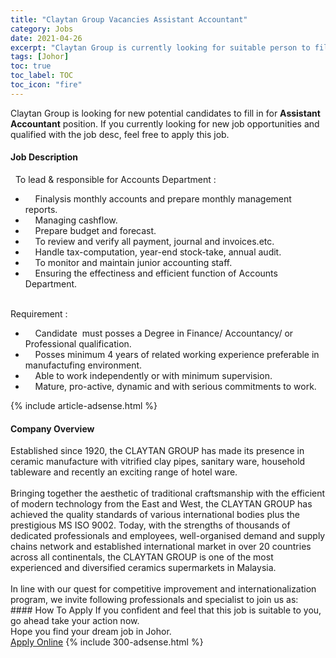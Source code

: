 ```yaml
---
title: "Claytan Group Vacancies Assistant Accountant" 
category: Jobs 
date: 2021-04-26 
excerpt: "Claytan Group is currently looking for suitable person to fill in the Assistant Accountant which based in Johor" 
tags: [Johor] 
toc: true 
toc_label: TOC 
toc_icon: "fire" 
--- 
```


<p>Claytan Group is looking for new potential candidates to fill in for <b>Assistant Accountant</b> position. If you currently looking for new job opportunities and qualified with the job desc, feel free to apply this job.
</p><div><div><h4>Job Description</h4></div><div><div><span><div><div><div>&#160; To lead &amp; responsible for Accounts Department :</div><ul><li>&#160;&#160;&#160; Finalysis monthly accounts and prepare monthly management reports.</li><li>&#160;&#160;&#160; Managing cashflow.</li><li>&#160;&#160;&#160; Prepare budget and forecast.</li><li>&#160;&#160;&#160; To review and verify all payment, journal and invoices.etc.</li><li>&#160;&#160;&#160; Handle tax-computation, year-end stock-take, annual audit.</li><li>&#160;&#160;&#160; To monitor and maintain junior accounting staff.</li><li>&#160;&#160;&#160; Ensuring the effectiness and efficient function of Accounts Department.</li></ul><div><br>Requirement :</div><ul><li>&#160;&#160;&#160; Candidate&#160; must posses a Degree in Finance/ Accountancy/ or Professional qualification.</li><li>&#160;&#160;&#160; Posses minimum 4 years of related working experience preferable in manufactufing environment.</li><li>&#160;&#160;&#160; Able to work independently or with minimum supervision.</li><li>&#160;&#160;&#160; Mature, pro-active, dynamic and with serious commitments to work.</li></ul></div></div></span></div></div></div> 
{% include article-adsense.html %} 
<div><div><h4>Company Overview</h4></div><div><div><span><div><div>Established since 1920, the CLAYTAN GROUP has made its presence in ceramic manufacture with vitrified clay pipes, sanitary ware, household tableware and recently an exciting range of hotel ware.<br>
<br>
Bringing together the aesthetic of traditional craftsmanship with the efficient of modern technology from the East and West, the CLAYTAN GROUP has achieved the quality standards of various international bodies plus the prestigious MS ISO 9002. Today, with the strengths of thousands of dedicated professionals and employees, well-organised demand and supply chains network and established international market in over 20 countries across all continentals, the CLAYTAN GROUP is one of the most experienced and diversified ceramics supermarkets in Malaysia.<br>
<br>
In line with our quest for competitive improvement and internationalization program, we invite following professionals and specialist to join us as:</div></div></span></div></div></div> 
#### How To Apply 
If you confident and feel that this job is suitable to you, go ahead take your action now. <br/> 
Hope you find your dream job in Johor. <br/> 
<a href="https://www.jobstreet.com.my/en/job/assistant-accountant-4548285?jobId=jobstreet-my-job-4548285&" class="btn btn--info" target="_blank" rel="nofollow noopenner">Apply Online</a> 
{% include 300-adsense.html %} 